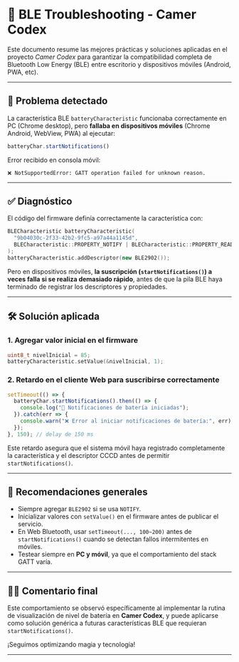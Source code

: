 # 📶 BLE Troubleshooting - Camer Codex

Este documento resume las mejores prácticas y soluciones aplicadas en el proyecto *Camer Codex* para garantizar la compatibilidad completa de Bluetooth Low Energy (BLE) entre escritorio y dispositivos móviles (Android, PWA, etc).

---

## 🧩 Problema detectado

La característica BLE `batteryCharacteristic` funcionaba correctamente en PC (Chrome desktop), pero **fallaba en dispositivos móviles** (Chrome Android, WebView, PWA) al ejecutar:

```js
batteryChar.startNotifications()
```

Error recibido en consola móvil:

```
❌ NotSupportedError: GATT operation failed for unknown reason.
```

---

## ✅ Diagnóstico

El código del firmware definía correctamente la característica con:

```cpp
BLECharacteristic batteryCharacteristic(
  "9b04030c-2f33-42b2-9fc5-a97a44a1145d",
  BLECharacteristic::PROPERTY_NOTIFY | BLECharacteristic::PROPERTY_READ
);
batteryCharacteristic.addDescriptor(new BLE2902());
```

Pero en dispositivos móviles, **la suscripción (`startNotifications()`) a veces falla si se realiza demasiado rápido**, antes de que la pila BLE haya terminado de registrar los descriptores y propiedades.

---

## 🛠 Solución aplicada

### 1. Agregar valor inicial en el firmware

```cpp
uint8_t nivelInicial = 85;
batteryCharacteristic.setValue(&nivelInicial, 1);
```

### 2. Retardo en el cliente Web para suscribirse correctamente

```js
setTimeout(() => {
  batteryChar.startNotifications().then(() => {
    console.log("🔔 Notificaciones de batería iniciadas");
  }).catch(err => {
    console.warn("❌ Error al iniciar notificaciones de batería:", err);
  });
}, 150); // delay de 150 ms
```

Este retardo asegura que el sistema móvil haya registrado completamente la característica y el descriptor CCCD antes de permitir `startNotifications()`.

---

## 📌 Recomendaciones generales

- Siempre agregar `BLE2902` si se usa `NOTIFY`.
- Inicializar valores con `setValue()` en el firmware antes de publicar el servicio.
- En Web Bluetooth, usar `setTimeout(..., 100~200)` antes de `startNotifications()` cuando se detectan fallos intermitentes en móviles.
- Testear siempre en **PC y móvil**, ya que el comportamiento del stack GATT varía.

---

## 🧙‍♂️ Comentario final

Este comportamiento se observó específicamente al implementar la rutina de visualización de nivel de batería en **Camer Codex**, y puede aplicarse como solución genérica a futuras características BLE que requieran `startNotifications()`.

¡Seguimos optimizando magia y tecnología!

---